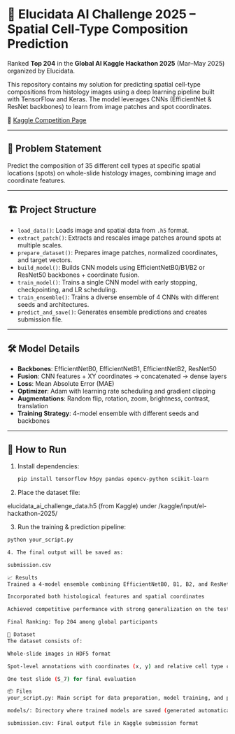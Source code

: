# 🔬 Elucidata AI Challenge 2025 – Spatial Cell-Type Composition Prediction

Ranked **Top 204** in the **Global AI Kaggle Hackathon 2025** (Mar–May 2025) organized by Elucidata.

This repository contains my solution for predicting spatial cell-type compositions from histology images using a deep learning pipeline built with TensorFlow and Keras. The model leverages CNNs (EfficientNet & ResNet backbones) to learn from image patches and spot coordinates.

📁 [Kaggle Competition Page](https://www.kaggle.com/competitions/el-hackathon-2025/overview)

---

## 🧠 Problem Statement

Predict the composition of 35 different cell types at specific spatial locations (spots) on whole-slide histology images, combining image and coordinate features.

---

## 🏗️ Project Structure

- `load_data()`: Loads image and spatial data from `.h5` format.
- `extract_patch()`: Extracts and rescales image patches around spots at multiple scales.
- `prepare_dataset()`: Prepares image patches, normalized coordinates, and target vectors.
- `build_model()`: Builds CNN models using EfficientNetB0/B1/B2 or ResNet50 backbones + coordinate fusion.
- `train_model()`: Trains a single CNN model with early stopping, checkpointing, and LR scheduling.
- `train_ensemble()`: Trains a diverse ensemble of 4 CNNs with different seeds and architectures.
- `predict_and_save()`: Generates ensemble predictions and creates submission file.

---

## 🛠️ Model Details

- **Backbones**: EfficientNetB0, EfficientNetB1, EfficientNetB2, ResNet50
- **Fusion**: CNN features + XY coordinates → concatenated → dense layers
- **Loss**: Mean Absolute Error (MAE)
- **Optimizer**: Adam with learning rate scheduling and gradient clipping
- **Augmentations**: Random flip, rotation, zoom, brightness, contrast, translation
- **Training Strategy**: 4-model ensemble with different seeds and backbones

---

## 🚀 How to Run

1. Install dependencies:
   ```bash
   pip install tensorflow h5py pandas opencv-python scikit-learn

2. Place the dataset file:

elucidata_ai_challenge_data.h5 (from Kaggle) under /kaggle/input/el-hackathon-2025/

3. Run the training & prediction pipeline:

```bash
python your_script.py

4. The final output will be saved as:

submission.csv

📈 Results
Trained a 4-model ensemble combining EfficientNetB0, B1, B2, and ResNet50

Incorporated both histological features and spatial coordinates

Achieved competitive performance with strong generalization on the test slide

Final Ranking: Top 204 among global participants

📂 Dataset
The dataset consists of:

Whole-slide images in HDF5 format

Spot-level annotations with coordinates (x, y) and relative cell type composition (35 types)

One test slide (S_7) for final evaluation

📦 Files
your_script.py: Main script for data preparation, model training, and prediction

models/: Directory where trained models are saved (generated automatically)

submission.csv: Final output file in Kaggle submission format
